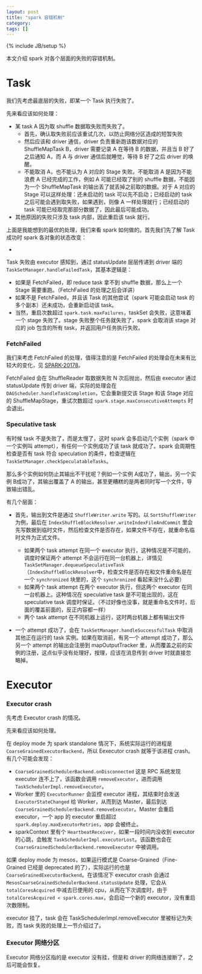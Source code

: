 ```yaml
---
layout: post
title: "spark 容错机制"
category: 
tags: []
---
```

{% include JB/setup %}


本文介绍 spark 对各个层面的失败的容错机制。

# Task

我们先考虑最底层的失败，即某一个 Task 执行失败了。

先来看应该如何处理：

* 某 task A 因为取 shuffle 数据取失败而失败了。
  * 首先，确认取失败前应该重试几次，以防止网络分区造成的短暂失败
  * 然后应该和 driver 通信，driver 负责重新跑该数据对应的 ShuffleMapTask B，driver 需要记录 A 在等待 B 的数据，并且当 B 好了之后通知 A，而 A 与 driver 通信后就睡觉，等待 B 好了之后 driver 的唤醒。
  * 不能取消 A，也不能认为 A 对应的 Stage 失败。不能取消 A 是因为不能浪费 A 已经完成的工作，例如 A 可能已经取了别的 shuffle 数据，不能因为一个 ShuffleMapTask 的输出丢了就丢掉之前取的数据。对于 A 对应的 Stage 可以这样处理：还未启动的 task 可以先不启动；已经启动的 task 之后可能会遇到取失败，如果遇到，则像 A 一样处理就行；已经启动的 task 可能已经取完那部分数据了，因此最后可能成功。
* 其他原因的失败只涉及 task 内部，因此重启该 task 就行。

上面是我能想到的最优的处理，我们来看 spark 如何做的。首先我们先了解 Task 成功时 spark 各对象的状态改变：

* 

Task 失败由 executor 感知到，通过 statusUpdate 层层传递到 driver 端的 `TaskSetManager.handleFailedTask`，其基本逻辑是：

* 如果是 FetchFailed，即 reduce task 拿不到 shuffle 数据，那么上一个 Stage 需要重跑。（FetchFailed 的处理之后会详讲）
* 如果不是 FetchFailed，并且该 Task 的其他尝试（spark 可能会启动 task 的多个副本）还未成功，会重新启动该 task。
* 当然，重启次数超过 `spark.task.maxFailures`，taskSet 会失败，这意味着一个 stage 失败了。stage 失败整个任务就失败了，spark 会取消该 stage 对应的 job 包含的所有 task，并返回用户任务执行失败。

### FetchFailed

我们来考虑 FetchFailed 的处理，值得注意的是 FetchFailed 的处理会在未来有比较大的变化，见 [SPARK-20178](https://issues.apache.org/jira/browse/SPARK-20178)。

FetchFailed 会在 ShuffleReader 取数据失败 N 次后抛出，然后由 executor 通过 statusUpdate 传到 driver 端，实际的处理会在 `DAGScheduler.handleTaskCompletion`，它会重新提交该 Stage 和该 Stage 对应的 ShuffleMapStage，重试次数超过 `spark.stage.maxConsecutiveAttempts` 时会退出。

### Speculative task

有时候 task 不是失败了，而是太慢了，这时 spark 会多启动几个实例（spark 中一个实例叫 attempt），有任何一个实例成功了该 task 就成功了。spark 会周期性检查是否有 task 符合 speculation 的条件，检查逻辑在 `TaskSetManager.checkSpeculatableTasks`。

那么多个实例如何防止其输出不干扰呢？例如一个实例 A成功了，输出，另一个实例 B成功了，其输出覆盖了 A 的输出，甚至更糟糕的是两者同时写一个文件，导致输出错乱。

有几个层面：

* 首先，输出到文件是通过 `ShuffleWriter.write` 写的。以 `SortShuffleWriter` 为例，最后在 `IndexShuffleBlockResolver.writeIndexFileAndCommit` 里会先写数据到临时文件，然后检查文件是否存在，如果文件不存在，就重命名临时文件为正式文件。
	
	* 如果两个 task attempt 在同一个 executor 执行，这种情况是不可能的，调度时保证两个 attempt 不会运行在同一台机器上，详情见 `TaskSetManager.dequeueSpeculativeTask`（`IndexShuffleBlockResolver`中，检查文件是否存在和文件重命名是在一个 `synchronized` 块里的，这个 `synchronized` 看起来没什么必要）
	* 如果两个 task attempt 在两个 executor 执行，但这两个 executor 在同一台机器上。这种情况在 speculative task 是不可能出现的，这在 speculative task 调度时保证。（不过好像也没事，就是重命名文件时，后面的覆盖前面的，反正内容都一样）
	* 两个 task attempt 在不同机器上运行，这时两台机器上都有输出文件

* 一个 attempt 成功了，会在 `TaskSetManager.handleSuccessfulTask` 中取消其他正在运行的 task 实例。如果在取消前，有另一个 attempt 成功了，那么另一个 attempt 的输出会注册到 mapOutputTracker 里，从而覆盖之前的实例的注册，这点似乎没有处理好，按理，应该在消息传到 driver 时就直接忽略掉。


# Executor


### Executor crash

先考虑 Executor crash 的情况。

先来看应该如何处理。


在 deploy mode 为 spark standalone 情况下，系统实际运行的进程是 `CoarseGrainedExecutorBackend`，所以 Eexecutor crash 就等于该进程 crash。有几个可能会发现：

* `CoarseGrainedSchedulerBackend.onDisconnected` 这是 RPC 系统发现 executor 连不上了，该函数会调用 `removeExecutor`，进而调用 `TaskSchedulerImpl.removeExecutor`。
* Worker 里的 `ExecutorRunner` 会监控 executor 进程，其结束时会发送 `ExecutorStateChanged` 给 Worker，从而到达 Master，最后到达 `CoarseGrainedSchedulerBackend.removeExecutor`。Master 会重启 executor，一个 app 的 executor 重启超过 `spark.deploy.maxExecutorRetries`，app 会被终止。
* sparkContext 里有个 `HeartbeatReceiver`，如果一段时间内没收到 executor 的心跳，会触发 `TaskSchedulerImpl.executorLost`。该函数也会在 `CoarseGrainedSchedulerBackend.removeExecutor` 中被调用。

如果 deploy mode 为 mesos，如果运行模式是 Coarse-Grained（Fine-Grained 已经是 deprecated 的了），实际运行的也是 `CoarseGrainedExecutorBackend`。在该情况下 executor crash 会通过 `MesosCoarseGrainedSchedulerBackend.statusUpdate` 处理，它会从`totalCoresAcquired` 中减去已使用的 cpu，从而在下次调度时，由于 `totalCoresAcquired < spark.cores.max`，会启动一个新的 executor，没有重启次数限制。

executor 挂了，task 会在 TaskSchedulerImpl.removeExecutor 里被标记为失败，而 task 失败的处理上一节介绍过了。

### Executor 网络分区

Executor 网络分区指的是 executor 没有挂，但是和 driver 的网络连接断了，之后可能会恢复。